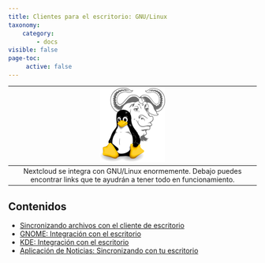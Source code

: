 ```yaml
---
title: Clientes para el escritorio: GNU/Linux
taxonomy:
    category:
        - docs
visible: false
page-toc:
     active: false
---
```

|![](gnu_linux.png)|
|:--:|
|Nextcloud se integra con GNU/Linux enormemente. Debajo puedes encontrar links que te ayudrán a tener todo en funcionamiento.|

 ## Contenidos
 - [Sincronizando archivos con el cliente de escritorio](desktop-sync-client)
 - [GNOME: Integración con el escritorio](gnome-desktop-integration)
 - [KDE: Integración con el escritorio](kde-desktop-integration)
 - [Aplicación de Noticias: Sincronizando con tu escritorio](news-app-syncing)
